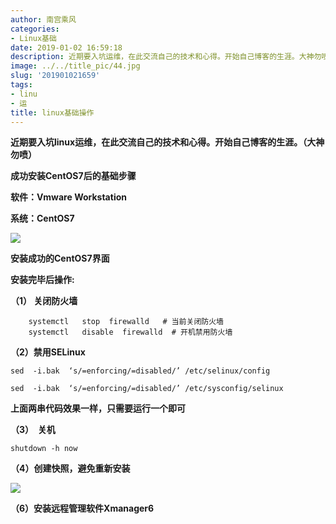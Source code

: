 ```yaml
---
author: 南宫乘风
categories:
- Linux基础
date: 2019-01-02 16:59:18
description: 近期要入坑运维，在此交流自己的技术和心得。开始自己博客的生涯。大神勿喷成功安装后的基础步骤软件：系统：安装成功的界面安装完毕后操作关闭防火墙当前关闭防火墙开机禁用防火墙禁用上面两串代码效果一样，只需要。。。。。。。
image: ../../title_pic/44.jpg
slug: '201901021659'
tags:
- linu
- 运
title: linux基础操作
---
```


<!--more-->

**近期要入坑linux运维，在此交流自己的技术和心得。开始自己博客的生涯。（大神勿喷）**

**成功安装CentOS7后的基础步骤**

**软件：Vmware Workstation**

**系统：CentOS7**

**![](../../image/2019010216493436.png)**

**安装成功的CentOS7界面**

**安装完毕后操作:**

**（1） 关闭防火墙**

```
	systemctl   stop  firewalld   # 当前关闭防火墙
	systemctl   disable  firewalld  # 开机禁用防火墙
```

**（2）禁用SELinux**

```
sed  -i.bak  ‘s/=enforcing/=disabled/’ /etc/selinux/config
```

```
sed  -i.bak  ‘s/=enforcing/=disabled/’ /etc/sysconfig/selinux
```

**上面两串代码效果一样，只需要运行一个即可**

**（3）  关机**

```
shutdown -h now
```

**（4）创建快照，避免重新安装**

**![](../../image/20190102165741149.png)**

**（6）安装远程管理软件Xmanager6**